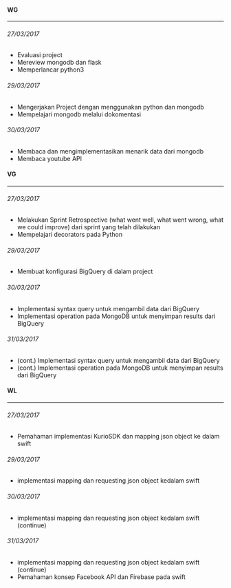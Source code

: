 #### WG
---

###### 27/03/2017
* Evaluasi project
* Mereview mongodb dan flask
* Memperlancar python3

###### 29/03/2017
* Mengerjakan Project dengan menggunakan python dan mongodb
* Mempelajari mongodb melalui dokomentasi

###### 30/03/2017
* Membaca dan mengimplementasikan menarik data dari mongodb
* Membaca youtube API

#### VG
---

###### 27/03/2017
* Melakukan Sprint Retrospective (what went well, what went wrong, what we could improve) dari sprint yang telah dilakukan
* Mempelajari decorators pada Python

###### 29/03/2017
* Membuat konfigurasi BigQuery di dalam project

###### 30/03/2017
* Implementasi syntax query untuk mengambil data dari BigQuery
* Implementasi operation pada MongoDB untuk menyimpan results dari BigQuery

###### 31/03/2017
* (cont.) Implementasi syntax query untuk mengambil data dari BigQuery
* (cont.) Implementasi operation pada MongoDB untuk menyimpan results dari BigQuery

#### WL
---

###### 27/03/2017
 * Pemahaman implementasi KurioSDK dan mapping json object ke dalam swift

###### 29/03/2017

 * implementasi mapping dan requesting json object kedalam swift

 ###### 30/03/2017
 * implementasi mapping dan requesting json object kedalam swift (continue)

 ###### 31/03/2017
 * implementasi mapping dan requesting json object kedalam swift (continue)
 * Pemahaman konsep Facebook API dan Firebase pada swift

